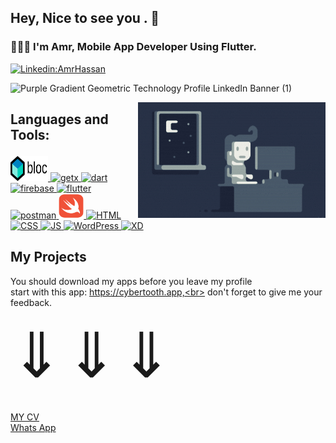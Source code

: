 

## Hey, Nice to see you . 👋
### 👨🏻‍💻 I'm Amr, Mobile App Developer Using Flutter.

[![Linkedin:AmrHassan](https://img.shields.io/badge/-Amr-blue?style=flat-square&logo=Linkedin&logoColor=white&link=https://www.linkedin.com/in/amr-hassan-729949184/)](https://www.linkedin.com/in/amr-hassan-729949184/)




![Purple Gradient Geometric Technology Profile LinkedIn Banner  (1)](https://res.cloudinary.com/practicaldev/image/fetch/s--ceL8oyoP--/c_imagga_scale,f_auto,fl_progressive,h_420,q_auto,w_1000/https://res.cloudinary.com/arthurdenner/image/upload/v1594144443/posts/light_dark_themes.png)





<img alt="Night Coding" src="https://raw.githubusercontent.com/AVS1508/AVS1508/master/assets/Night-Coding.gif" align="right"/>




## Languages and Tools:   <p align="left">
 <a href="https://pub.dev/packages/flutter_bloc" target="_blank" rel="noreferrer"> <img src="https://raw.githubusercontent.com/felangel/bloc/master/docs/assets/bloc_logo_full.png" alt="bloc" width="60" height="40" /> </a>
        <a href="https://pub.dev/packages/get" target="_blank" rel="noreferrer"> <img src="https://ducafecat.gallerycdn.vsassets.io/extensions/ducafecat/getx-template/1.2.18/1648028740675/Microsoft.VisualStudio.Services.Icons.Default" alt="getx" width="40" height="40" /> </a>
        <a href="https://dart.dev" target="_blank" rel="noreferrer"> <img src="https://www.vectorlogo.zone/logos/dartlang/dartlang-icon.svg" alt="dart" width="40" height="40" /> </a>
        <a href="https://firebase.google.com/" target="_blank" rel="noreferrer"> <img src="https://www.vectorlogo.zone/logos/firebase/firebase-icon.svg" alt="firebase" width="40" height="40" /> </a>
        <a href="https://flutter.dev" target="_blank" rel="noreferrer"> <img src="https://www.vectorlogo.zone/logos/flutterio/flutterio-icon.svg" alt="flutter" width="40" height="40" /> </a>
        <a href="https://postman.com" target="_blank" rel="noreferrer"> <img src="https://www.vectorlogo.zone/logos/getpostman/getpostman-icon.svg" alt="postman" width="40" height="40" /> </a>
        <a href="https://developer.apple.com/swift/" target="_blank" rel="noreferrer"> <img src="https://raw.githubusercontent.com/devicons/devicon/master/icons/swift/swift-original.svg" alt="swift" width="40" height="40" /> </a>
        <a href="https://html.com/" target="_blank" rel="noreferrer"> <img src="https://upload.wikimedia.org/wikipedia/commons/thumb/6/61/HTML5_logo_and_wordmark.svg/1200px-HTML5_logo_and_wordmark.svg.png" alt="HTML" width="40" height="40" /> </a>
        <a href="https://www.w3.org/Style/CSS/Overview.en.html" target="_blank" rel="noreferrer"> <img src="https://upload.wikimedia.org/wikipedia/commons/thumb/d/d5/CSS3_logo_and_wordmark.svg/1452px-CSS3_logo_and_wordmark.svg.png" alt="CSS" width="40" height="40" /> </a>
        <a href="https://www.javascript.com/" target="_blank" rel="noreferrer"> <img src="https://upload.wikimedia.org/wikipedia/commons/thumb/d/d4/Javascript-shield.svg/1200px-Javascript-shield.svg.png" alt="JS" width="40" height="40" /> </a>
        <a href="https://wordpress.com/" target="_blank" rel="noreferrer"> <img src="https://upload.wikimedia.org/wikipedia/commons/thumb/9/98/WordPress_blue_logo.svg/1024px-WordPress_blue_logo.svg.png" alt="WordPress" width="40" height="40" /> </a>
        <a href="https://www.adobe.com/mena_en/products/xd.html" target="_blank" rel="noreferrer"> <img src="https://upload.wikimedia.org/wikipedia/commons/thumb/c/c2/Adobe_XD_CC_icon.svg/1051px-Adobe_XD_CC_icon.svg.png" alt="XD" width="40" height="40" /> </a>
</p>



## My Projects
   You should download my apps before you leave my profile<br>
   start with this app: https://cybertooth.app,<br>
   don't forget to give me your feedback.
   
   <span style='font-size:100px;'>&#8659;</span>
   <span style='font-size:100px;'>&#8659;</span>
   <span style='font-size:100px;'>&#8659;</span>
   
   <br>
       <a href="https://drive.google.com/file/d/1cjGGrNm2QLe6SuALJrZEY_cMuDwf4hky/view?usp=sharing" target="_blank" rel="noreferrer"> MY CV  </a><br>
       <a href="https://api.whatsapp.com/send?phone=01097195758" target="_blank" rel="noreferrer"> Whats App</a>





